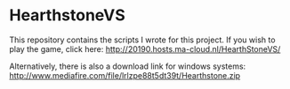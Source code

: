 # HearthstoneVS

This repository contains the scripts I wrote for this project.
If you wish to play the game, click here: http://20190.hosts.ma-cloud.nl/HearthStoneVS/

Alternatively, there is also a download link for windows systems: http://www.mediafire.com/file/lrlzpe88t5dt39t/Hearthstone.zip
